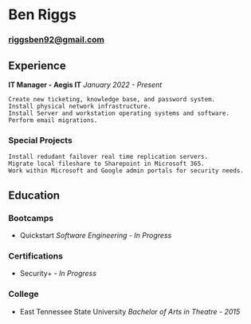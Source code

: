 # Ben Riggs
### riggsben92@gmail.com

## Experience
**IT Manager - Aegis IT**
*January 2022 - Present*


```
Create new ticketing, knowledge base, and password system.
Install physical network infrastructure.
Install Server and workstation operating systems and software.
Perform email migrations.
```

### Special Projects

```
Install redudant failover real time replication servers.
Migrate local fileshare to Sharepoint in Microsoft 365.
Work within Microsoft and Google admin portals for security needs.
```

## Education

### Bootcamps

- Quickstart *Software Engineering - In Progress*

### Certifications

- Security+ - *In Progress*

### College

- East Tennessee State University
*Bachelor of Arts in Theatre - 2015*

